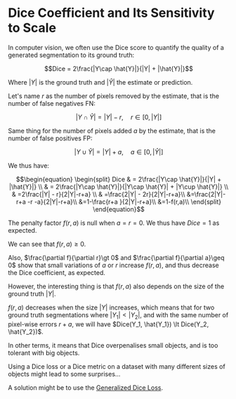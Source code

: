 # Dice Coefficient and Its Sensitivity to Scale

In computer vision, we often use the Dice score to quantify the quality of a generated segmentation to its ground truth: 

$$Dice = 2\frac{|Y\cap \hat{Y}|}{|Y| + |\hat{Y}|}$$

Where $|Y|$ is the ground truth and $|\hat{Y}|$ the estimate or prediction.

Let's name $r$ as the number of pixels removed by the estimate, that is the number of false negatives FN:

$$|Y\cap \hat{Y}| = |Y| - r, \quad r\in[0, |Y|]$$

Same thing for the number of pixels added $a$ by the estimate, that is the number of false positives FP:

$$|Y\cup \hat{Y}| = |Y| + a, \quad a\in[0, |\hat{Y}|]$$

We thus have:

$$\begin{equation}
\begin{split}
Dice & = 2\frac{|Y\cap \hat{Y}|}{|Y| + |\hat{Y}|} \\
 & = 2\frac{|Y\cap \hat{Y}|}{|Y\cap \hat{Y}| + |Y\cup \hat{Y}|} \\
 & =2\frac{|Y| - r}{2|Y|-r+a} \\
 & =\frac{2|Y| - 2r}{2|Y|-r+a}\\
 &=\frac{2|Y|-r+a -r -a}{2|Y|-r+a}\\
 &=1-\frac{r+a }{2|Y|-r+a}\\
 &=1-f(r,a)\\
\end{split}
\end{equation}$$

The penalty factor $f(r,a)$ is null when $a=r=0$. We thus have $Dice=1$ as expected.

We can see that $f(r,a)\geq 0$.

Also, $\frac{\partial f}{\partial r}\gt 0$ and $\frac{\partial f}{\partial a}\geq 0$ show that small variations of $a$ or $r$ increase $f(r,a)$, and thus decrease the Dice coefficient, as expected.

However, the interesting thing is that $f(r,a)$ also depends on the size of the ground truth $|Y|$.

$f(r,a)$ decreases when the size $|Y|$ increases, which means that for two ground truth segmentations where $|Y_1|<|Y_2|$, and with the same number of pixel-wise errors $r+a$, we will have $Dice(Y_1, \hat{Y_1}) \lt Dice(Y_2, \hat{Y_2})$.

In other terms, it means that Dice overpenalises small objects, and is too tolerant with big objects.

Using a Dice loss or a Dice metric on a dataset with many different sizes of objects might lead to some surprises...

A solution might be to use the [Generalized Dice Loss](https://arxiv.org/abs/1707.03237).
